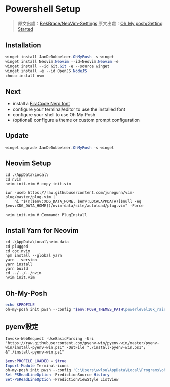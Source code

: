# Powershell Setup
> 原文出處：[BekBrace/NeoVim-Settings](https://github.com/BekBrace/NeoVim-Settings/tree/main)
> 原文出處：[Oh My posh/Getting Started](https://ohmyposh.dev/docs/installation/windows)
## Installation
```ps1
winget install JanDeDobbeleer.OhMyPosh -s winget
winget install Neovim.Neovim --id=Neovim.Neovim -e
winget install --id Git.Git -e --source winget
winget install -e --id OpenJS.NodeJS
choco install nvm
```

## Next
- install a [FiraCode Nerd font](https://www.nerdfonts.com/font-downloads)
- configure your terminal/editor to use the installed font
- configure your shell to use Oh My Posh
- (optional) configure a theme or custom prompt configuration

## Update
```ps1
winget upgrade JanDeDobbeleer.OhMyPosh -s winget
```

## Neovim Setup
```shell
cd .\AppData\Local\
cd nvim
nvim init.vim # copy init.vim

iwr -useb https://raw.githubusercontent.com/junegunn/vim-plug/master/plug.vim |`
    ni "$(@($env:XDG_DATA_HOME, $env:LOCALAPPDATA)[$null -eq $env:XDG_DATA_HOME])/nvim-data/site/autoload/plug.vim" -Force

nvim init.vim # Command: PlugInstall
```
## Install Yarn for Neovim
```shell
cd .\AppData\Local\nvim-data
cd plugged
cd coc.nvim
npm install --global yarn
yarn --version
yarn install
yarn build
cd ../../../nvim
nvim init.vim
```
## Oh-My-Posh
```ps1
echo $PROFILE
oh-my-posh init pwsh --config "$env:POSH_THEMES_PATH\powerlevel10k_rainbow.omp.json.omp.json"
```

## pyenv設定
```pwsh
Invoke-WebRequest -UseBasicParsing -Uri "https://raw.githubusercontent.com/pyenv-win/pyenv-win/master/pyenv-win/install-pyenv-win.ps1" -OutFile "./install-pyenv-win.ps1"; &"./install-pyenv-win.ps1"
```
```ps1
$env:PROFILE_LOADED = $true
Import-Module Terminal-icons
oh-my-posh init pwsh --config 'C:\Users\wwlou\AppData\Local\Programs\oh-my-posh\themes\powerlevel10k_rainbow.omp.json' | Invoke-Expression
Set-PSReadLineOption -PredictionSource History
Set-PSReadLineOption -PredictionViewStyle ListView
```

